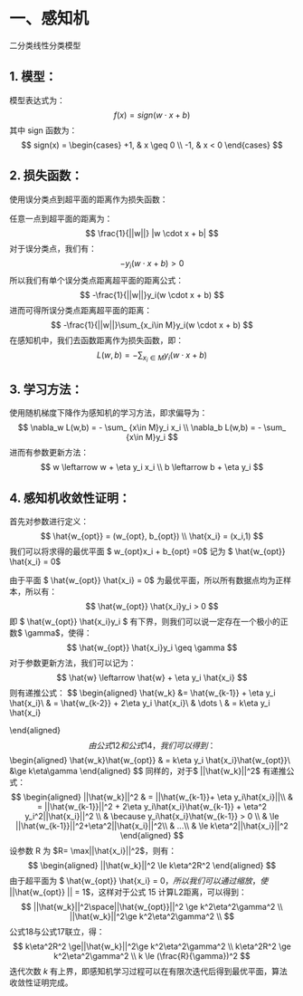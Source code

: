 # 一、感知机

二分类线性分类模型

## 1. 模型：

模型表达式为：
$$
f(x) = sign(w\cdot x + b)
$$
其中 sign 函数为：
$$
sign(x) = \begin{cases} +1, & x \geq 0 \\
	-1, & x < 0
\end{cases}
$$


## 2. 损失函数：

使用误分类点到超平面的距离作为损失函数：

任意一点到超平面的距离为：
$$
\frac{1}{||w||} |w \cdot x + b|
$$
对于误分类点，我们有：
$$
-y_i(w \cdot x + b) > 0
$$
所以我们有单个误分类点距离超平面的距离公式：
$$
-\frac{1}{||w||}y_i(w \cdot x + b)
$$
进而可得所误分类点距离超平面的距离：
$$
-\frac{1}{||w||}\sum_{x_i\in M}y_i(w \cdot x + b)
$$
在感知机中，我们去函数距离作为损失函数，即：
$$
L(w,b) = -\sum_{x_i\in M}y_i(w \cdot x + b)
$$

## 3. 学习方法：

使用随机梯度下降作为感知机的学习方法，即求偏导为：
$$
\nabla_w L(w,b) = - \sum_ {x\in M}y_i x_i \\
\nabla_b L(w,b) = - \sum_ {x\in M}y_i
$$
进而有参数更新方法：
$$
w \leftarrow w + \eta y_i x_i \\
b \leftarrow b + \eta y_i 
$$

## 4. 感知机收敛性证明：

首先对参数进行定义：
$$
\hat{w_{opt}} = (w_{opt}, b_{opt}) \\
\hat{x_i} = (x_i,1)
$$
我们可以将求得的最优平面 $ w_{opt}x_i + b_{opt} =0$ 记为 $ \hat{w_{opt}} \hat{x_i} = 0$

由于平面 $ \hat{w_{opt}} \hat{x_i} = 0$ 为最优平面，所以所有数据点均为正样本，所以有：
$$
\hat{w_{opt}} \hat{x_i}y_i > 0
$$
即 $ \hat{w_{opt}} \hat{x_i}y_i $ 有下界，则我们可以说一定存在一个极小的正数$ \gamma$，使得：
$$
\hat{w_{opt}} \hat{x_i}y_i \geq \gamma
$$
对于参数更新方法，我们可以记为：
$$
\hat{w} \leftarrow \hat{w} + \eta y_i \hat{x_i}
$$
则有递推公式：
$$
\begin{aligned}
\hat{w_k} &= \hat{w_{k-1}} + \eta y_i \hat{x_i}\\
& = \hat{w_{k-2}} + 2\eta y_i \hat{x_i}\\
& \dots \\
& = k\eta y_i \hat{x_i}

\end{aligned}
$$
由公式12和公式14，我们可以得到：
$$
\begin{aligned}
\hat{w_k}\hat{w_{opt}} & =  k\eta y_i \hat{x_i}\hat{w_{opt}}\\
&\ge k\eta\gamma 
\end{aligned}
$$
同样的，对于$ ||\hat{w_k}||^2$ 有递推公式：
$$
\begin{aligned}
||\hat{w_k}||^2 & = ||\hat{w_{k-1}}+ \eta y_i\hat{x_i}||\\
& = ||\hat{w_{k-1}}||^2 + 2\eta y_i\hat{x_i}\hat{w_{k-1}} + \eta^2 y_i^2||\hat{x_i}||^2 \\
& \because y_i\hat{x_i}\hat{w_{k-1}} > 0
\\ 
& \le ||\hat{w_{k-1}}||^2+\eta^2||\hat{x_i}||^2\\
& ...\\
& \le k\eta^2||\hat{x_i}||^2
\end{aligned}
$$
设参数 R 为 $R= \max||\hat{x_i}||^2$，则有：
$$
\begin{aligned}
||\hat{w_k}||^2  \le k\eta^2R^2
\end{aligned}
$$
由于超平面为 $ \hat{w_{opt}} \hat{x_i} = 0$，所以我们可以通过缩放，使$ ||\hat{w_{opt}} || = 1$，这样对于公式 15 计算L2距离，可以得到：
$$
||\hat{w_k}||^2\space||\hat{w_{opt}}||^2 \ge k^2\eta^2\gamma^2 \\
||\hat{w_k}||^2\ge k^2\eta^2\gamma^2 \\
$$
公式18与公式17联立，得：
$$
k\eta^2R^2 \ge||\hat{w_k}||^2\ge k^2\eta^2\gamma^2 \\
  k\eta^2R^2 \ge k^2\eta^2\gamma^2 \\
  k \le (\frac{R}{\gamma})^2
$$
迭代次数 $k$ 有上界，即感知机学习过程可以在有限次迭代后得到最优平面，算法收敛性证明完成。

